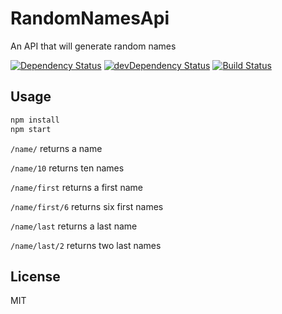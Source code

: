 # RandomNamesApi

An API that will generate random names

[![Dependency Status](https://david-dm.org/adaxi/RandomNamesApi.svg)](https://david-dm.org/adaxi/RandomNamesApi)
[![devDependency Status](https://david-dm.org/adaxi/RandomNamesApi/dev-status.svg?theme=shields.io)](https://david-dm.org/adaxi/RandomNamesApi#info=devDependencies)
[![Build Status](https://travis-ci.org/adaxi/RandomNamesApi.svg?branch=master)](https://travis-ci.org/adaxi/RandomNamesApi)


## Usage

```sh
npm install
npm start
```

```/name/``` returns a name 

```/name/10``` returns ten names 

```/name/first``` returns a first name

```/name/first/6``` returns six first names

```/name/last``` returns a last name

```/name/last/2``` returns two last names


## License

MIT
